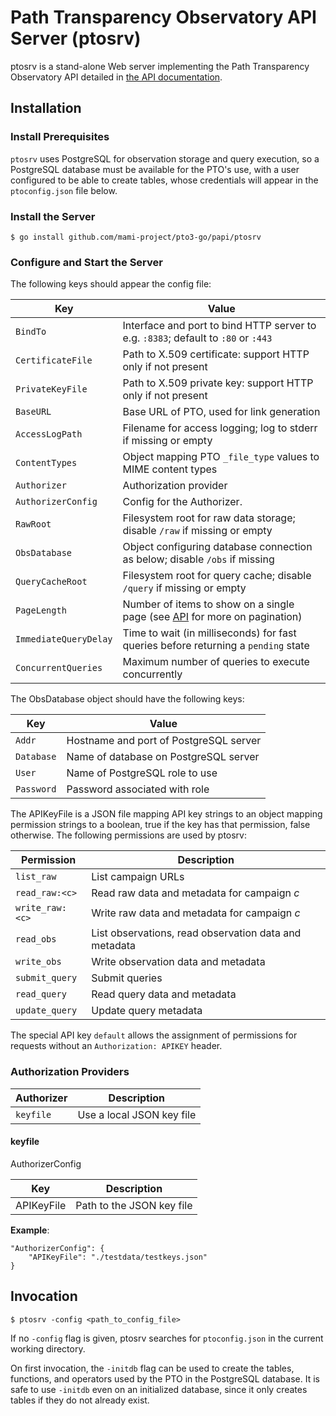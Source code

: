 # Path Transparency Observatory API Server (ptosrv)

ptosrv is a stand-alone Web server implementing the Path Transparency Observatory API detailed in [the API documentation](API.md).

## Installation

### Install Prerequisites

`ptosrv` uses PostgreSQL for observation storage and query execution, so a
PostgreSQL database must be available for the PTO's use, with a user
configured to be able to create tables, whose credentials will appear in the
`ptoconfig.json` file below.

### Install the Server

```
$ go install github.com/mami-project/pto3-go/papi/ptosrv
```

### Configure and Start the Server

The following keys should appear the config file:

| Key               | Value                                                                             |
| ----------------- | --------------------------------------------------------------------------------- |
| `BindTo`          | Interface and port to bind HTTP server to e.g. `:8383`; default to `:80` or `:443`| 
| `CertificateFile` | Path to X.509 certificate: support HTTP only if not present                       |
| `PrivateKeyFile`  | Path to X.509 private key: support HTTP only if not present                       |
| `BaseURL`         | Base URL of PTO, used for link generation                                         |
| `AccessLogPath`   | Filename for access logging; log to stderr if missing or empty                    |
| `ContentTypes`    | Object mapping PTO `_file_type` values to MIME content types                      |
| `Authorizer`      | Authorization provider                                                            |
| `AuthorizerConfig`| Config for the Authorizer. 
| `RawRoot`         | Filesystem root for raw data storage; disable `/raw` if missing or empty          |
| `ObsDatabase`     | Object configuring database connection as below; disable `/obs` if missing        |
| `QueryCacheRoot`  | Filesystem root for query cache; disable `/query` if missing or empty             |
| `PageLength`      | Number of items to show on a single page (see [API](API.md) for more on pagination) |
| `ImmediateQueryDelay` | Time to wait (in milliseconds) for fast queries before returning a `pending` state |
| `ConcurrentQueries` | Maximum number of queries to execute concurrently                               |

The ObsDatabase object should have the following keys:

| Key         | Value                                       |
| ----------- | ------------------------------------------- |
| `Addr`      | Hostname and port of PostgreSQL server      |
| `Database`  | Name of database on PostgreSQL server       |
| `User`      | Name of PostgreSQL role to use              |
| `Password`  | Password associated with role               |

The APIKeyFile is a JSON file mapping API key strings to an object mapping
permission strings to a boolean, true if the key has that permission, false
otherwise. The following permissions are used by ptosrv:

| Permission      | Description                                           |
| --------------- | ----------------------------------------------------- |
| `list_raw`      | List campaign URLs                                    |
| `read_raw:<c>`  | Read raw data and metadata for campaign *c*           |
| `write_raw:<c>` | Write raw data and metadata for campaign *c*          |
| `read_obs`      | List observations, read observation data and metadata |
| `write_obs`     | Write observation data and metadata                   |
| `submit_query`  | Submit queries                                        |
| `read_query`    | Read query data and metadata                          |
| `update_query`  | Update query metadata                                 |

The special API key `default` allows the assignment of permissions for
requests without an `Authorization: APIKEY` header.

### Authorization Providers

| Authorizer | Description               |
| ---------- | ------------------------- |
| `keyfile`  | Use a local JSON key file |

#### keyfile

AuthorizerConfig

| Key        | Description               |
| ---------- | ------------------------- |
| APIKeyFile | Path to the JSON key file |

**Example**:

```
"AuthorizerConfig": {
    "APIKeyFile": "./testdata/testkeys.json"
}
```

## Invocation

```
$ ptosrv -config <path_to_config_file>
```

If no `-config` flag is given, ptosrv searches for `ptoconfig.json` in the
current working directory.

On first invocation, the `-initdb` flag can be used to create the tables,
functions, and operators used by the PTO in the PostgreSQL database. It is
safe to use `-initdb` even on an initialized database, since it only creates
tables if they do not already exist.
